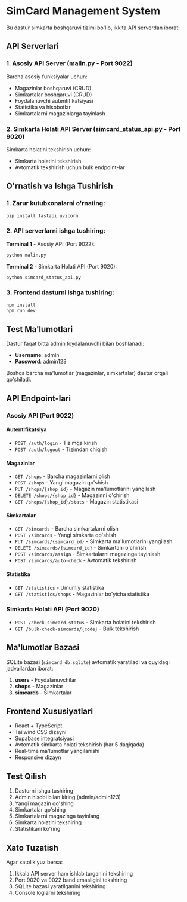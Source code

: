 # SimCard Management System

Bu dastur simkarta boshqaruvi tizimi bo'lib, ikkita API serverdan iborat:

## API Serverlari

### 1. Asosiy API Server (malin.py - Port 9022)
Barcha asosiy funksiyalar uchun:
- Magazinlar boshqaruvi (CRUD)
- Simkartalar boshqaruvi (CRUD)
- Foydalanuvchi autentifikatsiyasi
- Statistika va hisobotlar
- Simkartalarni magazinlarga tayinlash

### 2. Simkarta Holati API Server (simcard_status_api.py - Port 9020)
Simkarta holatini tekshirish uchun:
- Simkarta holatini tekshirish
- Avtomatik tekshirish uchun bulk endpoint-lar

## O'rnatish va Ishga Tushirish

### 1. Zarur kutubxonalarni o'rnating:
```bash
pip install fastapi uvicorn
```

### 2. API serverlarni ishga tushiring:

**Terminal 1** - Asosiy API (Port 9022):
```bash
python malin.py
```

**Terminal 2** - Simkarta Holati API (Port 9020):
```bash
python simcard_status_api.py
```

### 3. Frontend dasturni ishga tushiring:
```bash
npm install
npm run dev
```

## Test Ma'lumotlari

Dastur faqat bitta admin foydalanuvchi bilan boshlanadi:
- **Username**: admin
- **Password**: admin123

Boshqa barcha ma'lumotlar (magazinlar, simkartalar) dastur orqali qo'shiladi.

## API Endpoint-lari

### Asosiy API (Port 9022)

#### Autentifikatsiya
- `POST /auth/login` - Tizimga kirish
- `POST /auth/logout` - Tizimdan chiqish

#### Magazinlar
- `GET /shops` - Barcha magazinlarni olish
- `POST /shops` - Yangi magazin qo'shish
- `PUT /shops/{shop_id}` - Magazin ma'lumotlarini yangilash
- `DELETE /shops/{shop_id}` - Magazinni o'chirish
- `GET /shops/{shop_id}/stats` - Magazin statistikasi

#### Simkartalar
- `GET /simcards` - Barcha simkartalarni olish
- `POST /simcards` - Yangi simkarta qo'shish
- `PUT /simcards/{simcard_id}` - Simkarta ma'lumotlarini yangilash
- `DELETE /simcards/{simcard_id}` - Simkartani o'chirish
- `POST /simcards/assign` - Simkartalarni magazinga tayinlash
- `POST /simcards/auto-check` - Avtomatik tekshirish

#### Statistika
- `GET /statistics` - Umumiy statistika
- `GET /statistics/shops` - Magazinlar bo'yicha statistika

### Simkarta Holati API (Port 9020)

- `POST /check-simcard-status` - Simkarta holatini tekshirish
- `GET /bulk-check-simcards/{code}` - Bulk tekshirish

## Ma'lumotlar Bazasi

SQLite bazasi (`simcard_db.sqlite`) avtomatik yaratiladi va quyidagi jadvallardan iborat:

1. **users** - Foydalanuvchilar
2. **shops** - Magazinlar
3. **simcards** - Simkartalar

## Frontend Xususiyatlari

- React + TypeScript
- Tailwind CSS dizayni
- Supabase integratsiyasi
- Avtomatik simkarta holati tekshirish (har 5 daqiqada)
- Real-time ma'lumotlar yangilanishi
- Responsive dizayn

## Test Qilish

1. Dasturni ishga tushiring
2. Admin hisobi bilan kiring (admin/admin123)  
3. Yangi magazin qo'shing
4. Simkartalar qo'shing
5. Simkartalarni magazinga tayinlang
6. Simkarta holatini tekshiring
7. Statistikani ko'ring

## Xato Tuzatish

Agar xatolik yuz bersa:
1. Ikkala API server ham ishlab turganini tekshiring
2. Port 9020 va 9022 band emasligini tekshiring
3. SQLite bazasi yaratilganini tekshiring
4. Console loglarni tekshiring